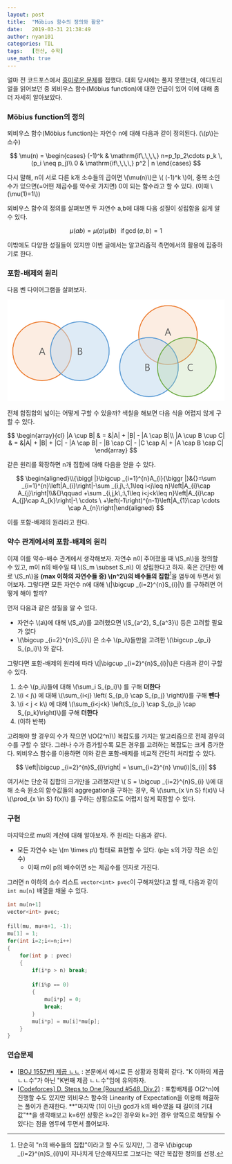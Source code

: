 ```yaml
---
layout: post
title:  "Möbius 함수의 정의와 활용"
date:   2019-03-31 21:38:49
author: nyan101
categories: TIL
tags:	[전산, 수학]
use_math: true
---
```


얼마 전 코드포스에서 [흥미로운 문제](http://codeforces.com/contest/1139/problem/D)를 접했다. 대회 당시에는 풀지 못했는데, 에디토리얼을 읽어보던 중 뫼비우스 함수(Möbius function)에 대한 언급이 있어 이에 대해 좀더 자세히 알아보았다.

### Möbius function의 정의
뫼비우스 함수(Möbius function)는 자연수 n에 대해 다음과 같이 정의된다. (\\(p\\)는 소수) 

$$
\mu(n) = \begin{cases}
		(-1)^k	&	\mathrm{if\,\,\,\,} n=p_1p_2\cdots p_k \, (p_i \neq p_j)\\
		0		&	\mathrm{if\,\,\,\,} p^2 | n
		\end{cases}
$$

다시 말해, n이 서로 다른 k개 소수들의 곱이면 \\(\\mu(n)\\)은 \\( (-1)^k \\)이, 중복 소인수가 있으면(=어떤 제곱수를 약수로 가지면) 0이 되는 함수라고 할 수 있다. (이때 \\(\\mu(1)=1\\))

뫼비우스 함수의 정의를 살펴보면 두 자연수 a,b에 대해 다음 성질이 성립함을 쉽게 알 수 있다.

$$
\mu(ab) = \mu(a)\mu(b) \,\,\,\,\mathrm{if\,}\gcd(a,b)=1
$$

이밖에도 다양한 성질들이 있지만 이번 글에서는 알고리즘적 측면에서의 활용에 집중하기로 한다.

### 포함-배제의 원리

다음 벤 다이어그램을 살펴보자.

<img src="/assets/images/2019/03/mobius-set-diagram.png" width="800px">

전체 합집합의 넓이는 어떻게 구할 수 있을까? 색칠을 해보면 다음 식을 어렵지 않게 구할 수 있다.

$$
\begin{array}{cl}
|A \cup B| & = &|A| + |B| - |A \cap B|\\
|A \cup B \cup C| & = &|A| + |B| + |C| - |A \cap B| - |B \cap C| - |C \cap A| + |A \cap B \cap C|
\end{array}
$$

같은 원리를 확장하면 n개 집합에 대해 다음을 얻을 수 있다.

$$
\begin{aligned}\\{\biggl |}\bigcup _{i=1}^{n}A_{i}{\biggr |}&{}=\sum _{i=1}^{n}\left|A_{i}\right|-\sum _{i,j\,:\,1\leq i<j\leq n}\left|A_{i}\cap A_{j}\right|\\&{}\qquad +\sum _{i,j,k\,:\,1\leq i<j<k\leq n}\left|A_{i}\cap A_{j}\cap A_{k}\right|-\ \cdots \ +\left(-1\right)^{n-1}\left|A_{1}\cap \cdots \cap A_{n}\right|\end{aligned}
$$

이를 포함-배제의 원리라고 한다. 

### 약수 관계에서의 포함-배제의 원리

이제 이를 약수-배수 관계에서 생각해보자. 자연수 n이 주어졌을 때 \\(S\_n\\)을 정의할 수 있고, m이 n의 배수일 때 \\(S\_m \subset S\_n\\) 이 성립한다고 하자. 혹은 간단한 예로 \\(S\_n\\)을 **(max 이하의 자연수들 중) \\(n^2\\)의 배수들의 집합**[^1]을 염두에 두면서 읽어보자. 그렇다면 모든 자연수 n에 대해 \\(\|\\bigcup \_{i=2}^{n}S\_{i}\|\\) 를 구하려면 어떻게 해야 할까?

먼저 다음과 같은 성질을 알 수 있다.

* 자연수 \\(a\\)에 대해 \\(S\_a\\)를 고려했으면 \\(S\_{a^2}, S\_{a^3}\\) 등은 고려할 필요가 없다
* \\(\\bigcup \_{i=2}^{n}S\_{i}\\) 은 소수 \\(p\_i\\)들만을 고려한 \\(\\bigcup \_{p\_i} S\_{p\_i}\\) 와 같다.

그렇다면 포함-배제의 원리에 따라  \\(\|\\bigcup \_{i=2}^{n}S\_{i}\|\\)은 다음과 같이 구할 수 있다.
1. 소수 \\(p\_i\\)들에 대해 \\(\\sum\_i S\_{p\_i}\\) 를 구해 **더한다**
2. \\(i < j\\) 에 대해 \\(\\sum\_{i<j} \\left( S\_{p\_i} \cap S\_{p\_j} \\right)\\)를 구해 **뺀다**
3. \\(i < j < k\\) 에 대해 \\(\\sum\_{i<j<k} \\left(S\_{p\_i} \cap S\_{p\_j} \cap S\_{p\_k}\\right)\\)를 구해 **더한다**
4. (이하 반복)

고려해야 할 경우의 수가 작으면 \\(O(2^n)\\) 복잡도를 가지는 알고리즘으로 전체 경우의 수를 구할 수 있다. 그러나 수가 증가할수록 모든 경우를 고려하는 복잡도는 크게 증가한다. 뫼비우스 함수를 이용하면 이와 같은 포함-배제를 비교적 간단히 처리할 수 있다. 

$$
\left|\bigcup _{i=2}^{n}S_{i}\right| = \sum_{i=2}^{n} \mu(i)|S_{i}|
$$

여기서는 단순히 집합의 크기만을 고려했지만 \\( S = \bigcup \_{i=2}^{n}S\_{i} \\)에 대해 소속 원소의 함수값들의 aggregation을 구하는 경우, 즉 \\(\\sum\_{x \\in S} f(x)\\) 나 \\(\\prod\_{x \\in S} f(x)\\) 를 구하는 상황으로도 어렵지 않게 확장할 수 있다. 


[^1]: 단순히 "n의 배수들의 집합"이라고 할 수도 있지만, 그 경우 \\(\\bigcup \_{i=2}^{n}S\_{i}\\)이 지나치게 단순해지므로 그보다는 약간 복잡한 정의를 선정.

### 구현

마지막으로 mu의 계산에 대해 알아보자. 주 원리는 다음과 같다.

* 모든 자연수 s는 \\(m \times p\\) 형태로 표현할 수 있다. (p는 s의 가장 작은 소인수)
  * 이때 m이 p의 배수이면 s는 제곱수를 인자로 가진다.

그러면 n 이하의 소수 리스트 `vector<int> pvec`이 구해져있다고 할 때, 다음과 같이 `int mu[n]` 배열을 채울 수 있다.

```c++
int mu[n+1]
vector<int> pvec;

fill(mu, mu+n+1, -1);
mu[1] = 1;
for(int i=2;i<=n;i++)
{
    for(int p : pvec)
    {
        if(i*p > n) break;
        
        if(i%p == 0)
        {
            mu[i*p] = 0;
            break;
        }
        mu[i*p] = mu[i]*mu[p];
    }
}
```



### 연습문제

* [[BOJ 1557번] 제곱 ㄴㄴ](https://www.acmicpc.net/problem/1557)
   : 본문에서 예시로 든 상황과 정확히 같다. "K 이하의 제곱 ㄴㄴ수"가 아닌 "K번째 제곱 ㄴㄴ수"임에 유의하자.
* [[Codeforces] D. Steps to One (Round #548, Div.2)](<http://codeforces.com/contest/1139/problem/D>)
  : 포함배제를 O(2^n)에 진행할 수도 있지만 뫼비우스 함수와 Linearity of Expectation을 이용해 해결하는 풀이가 존재한다. **"마지막 (1이 아닌) gcd가 k의 배수였을 때 길이의 기대값"**을 생각해보고 k=6인 상황은 k=2인 경우와 k=3인 경우 양쪽으로 해당될 수 있다는 점을 염두에 두면서 풀어보자.